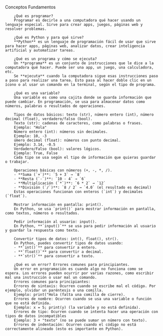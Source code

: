 Conceptos
     Fundamentos

        ¿Qué es programar?
        Programar es decirle a una computadora qué hacer usando un lenguaje especial. Sirve para crear apps, juegos, páginas web y resolver problemas.

        ¿Qué es Python y para qué sirve?
        **Python** es un lenguaje de programación fácil de usar que sirve para hacer apps, páginas web, analizar datos, crear inteligencia artificial y automatizar tareas.

        ¿Qué es un programa y cómo se ejecuta?
        Un **programa** es un conjunto de instrucciones que le dice a la computadora qué hacer. Puede ser una app, un juego, una calculadora, etc.
        Se **ejecuta** cuando la computadora sigue esas instrucciones paso a paso para realizar una tarea. Esto pasa al hacer doble clic en un ícono o al usar un comando en la terminal, según el tipo de programa.

        ¿Qué es una variable?
        Una variable es como una cajita donde se guarda información que puede cambiar. En programación, se usa para almacenar datos como números, palabras o resultados de operaciones.

        Tipos de datos básicos: texto (str), número entero (int), número decimal (float), verdadero/falso (bool).
        Texto (str): cadenas de caracteres, como palabras o frases.
        Ejemplo: "Hola"
        Número entero (int): números sin decimales.
        Ejemplo: 10, -3
        úmero decimal (float): números con punto decimal.
        Ejemplo: 3.14, -0.5
        Verdadero/Falso (bool): valores lógicos.
        Ejemplo: True, False
        Cada tipo se usa según el tipo de información que quieras guardar o trabajar.

        Operaciones básicas con números (+, -, *, /).
        - **Suma (`+`)**: `5 + 3` → `8`  
        - **Resta (`-`)**: `10 - 4` → `6`  
        - **Multiplicación (`*`)**: `6 * 2` → `12`  
        - **División (`/`)**: `8 / 2` → `4.0` (el resultado es decimal)
        Estas operaciones funcionan con enteros (`int`) y decimales (`float`).

        Mostrar información en pantalla: print().
        En Python, se usa `print()` para mostrar información en pantalla, como textos, números o resultados.

        Pedir información al usuario: input().
        En Python, **`input()`** se usa para pedir información al usuario y guardar la respuesta como texto.

        Convertir tipos de datos: int(), float(), str().
        En Python, puedes convertir tipos de datos usando:
        - **`int()`** para convertir a entero.
        - **`float()`** para convertir a decimal.
        - **`str()`** para convertir a texto.

        ¿Qué es un error? Errores comunes para principiantes.
        Un error en programación es cuando algo no funciona como se espera. Los errores pueden ocurrir por varias razones, como escribir mal una instrucción o usar mal un comando.
        Errores comunes para principiantes:
        Errores de sintaxis: Ocurren cuando se escribe mal el código. Por ejemplo, olvidar un paréntesis o una comilla.
        Ejemplo: print("Hola (falta una comilla de cierre).
        Errores de nombre: Ocurren cuando se usa una variable o función que no está definida.
        Ejemplo: x = 5; print(y) (la variable y no está definida).
        Errores de tipo: Ocurren cuando se intenta hacer una operación con tipos de datos incompatibles
        Ejemplo: 3 + "texto" (no se puede sumar un número con texto).
        Errores de indentación: Ocurren cuando el código no está correctamente alineado (esto es importante en Python).
